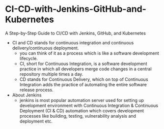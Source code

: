 # CI-CD-with-Jenkins-GitHub-and-Kubernetes
A Step-by-Step Guide to CI/CD with Jenkins, GitHub, and Kubernetes
* CI and CD stands for continuous integration and continuous delivery/continuous deployment.
  - you can think of it as a process which is like a software development lifecycle.
  - CI, short for Continuous Integration, is a software development practice in which all developers merge code changes in a central repository multiple times a day.
  -  CD stands for Continuous Delivery, which on top of Continuous Integration adds the practice of automating the entire software release process.
* About Jenkins
  - jenkins is most popular automation server used for setting up development environment with Continuous Integration & Continuous Deployment (CI & CD) automation which covers development processes like building, testing, vulnerability analysis and deployment etc.

